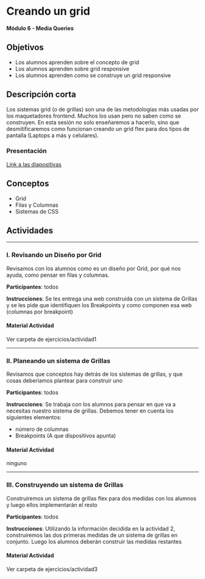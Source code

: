# Creando un grid

**Módulo 6 - Media Queries**

## Objetivos

- Los alumnos aprenden sobre el concepto de grid
- Los alumnos aprenden sobre grid responsive
- Los alumnos aprenden como se construye un grid responsive

## Descripción corta

Los sistemas grid (o de grillas) son una de las metodologías más usadas por los maquetadores frontend. Muchos los usan pero no saben como se construyen. En esta sesión no solo enseñaremos a hacerlo, sino que desmitificaremos como funcionan creando un grid flex para dos tipos de pantalla (Laptops a más y celulares).

### Presentación

[Link a las diapositivas](https://drive.google.com/open?id=19nOZxlIFhNrtu2R--A5OtOK0TjMJCCIlTYM8TdCjN0U)

## Conceptos

- Grid
- Filas y Columnas
- Sistemas de CSS

## Actividades

---

### I. Revisando un Diseño por Grid

Revisamos con los alumnos como es un diseño por Grid, por qué nos ayuda, como pensar en filas y columnas.

**Participantes**: todos

**Instrucciones**: Se les entrega una web construida con un sistema de Grillas y se les pide que identifiquen los Breakpoints y como componen esa web (columnas por breakpoint)

#### Material Actividad

Ver carpeta de ejercicios/actividad1

---

### II. Planeando un sistema de Grillas

Revisamos que conceptos hay detrás de los sistemas de grillas, y que cosas deberíamos plantear para construir uno

**Participantes**: todos

**Instrucciones**: Se trabaja con los alumnos para pensar en que va a necesitas nuestro sistema de grillas. Debemos tener en cuenta los siguientes elementos:

- número de columnas
- Breakpoints (A que dispositivos apunta)

#### Material Actividad

ninguno

---

### III. Construyendo un sistema de Grillas

Construiremos un sistema de grillas flex para dos medidas con los alumnos y luego ellos implementarán el resto

**Participantes**: todos

**Instrucciones**: Utilizando la información decidida en la actividad 2, construiremos las dos primeras medidas de un sistema de grillas en conjunto. Luego los alumnos deberán construir las medidas restantes

#### Material Actividad

Ver carpeta de ejercicios/actividad3
